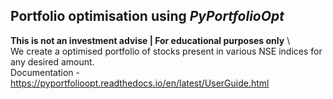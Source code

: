 ## Portfolio optimisation using *PyPortfolioOpt*
**This is not an investment advise | For educational purposes only** \ 
<br/>
We create a optimised portfolio of stocks present in various NSE indices for any desired amount.\
Documentation - https://pyportfolioopt.readthedocs.io/en/latest/UserGuide.html
